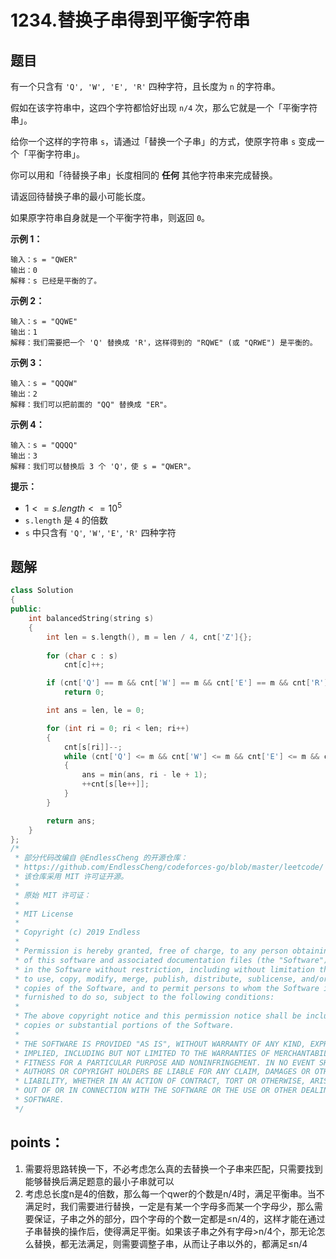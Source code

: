 # 1234.替换子串得到平衡字符串

## 题目

有一个只含有 `'Q', 'W', 'E', 'R'` 四种字符，且长度为 `n` 的字符串。

假如在该字符串中，这四个字符都恰好出现 `n/4` 次，那么它就是一个「平衡字符串」。



给你一个这样的字符串 `s`，请通过「替换一个子串」的方式，使原字符串 `s` 变成一个「平衡字符串」。

你可以用和「待替换子串」长度相同的 **任何** 其他字符串来完成替换。

请返回待替换子串的最小可能长度。

如果原字符串自身就是一个平衡字符串，则返回 `0`。

 

**示例 1：**

```
输入：s = "QWER"
输出：0
解释：s 已经是平衡的了。
```

**示例 2：**

```
输入：s = "QQWE"
输出：1
解释：我们需要把一个 'Q' 替换成 'R'，这样得到的 "RQWE" (或 "QRWE") 是平衡的。
```

**示例 3：**

```
输入：s = "QQQW"
输出：2
解释：我们可以把前面的 "QQ" 替换成 "ER"。 
```

**示例 4：**

```
输入：s = "QQQQ"
输出：3
解释：我们可以替换后 3 个 'Q'，使 s = "QWER"。
```

 

**提示：**

- $1 <= s.length <= 10^5$
- `s.length` 是 `4` 的倍数
- `s` 中只含有 `'Q'`, `'W'`, `'E'`, `'R'` 四种字符



## 题解

```cpp
class Solution
{
public:
    int balancedString(string s)
    {
        int len = s.length(), m = len / 4, cnt['Z']{};
        
        for (char c : s)
            cnt[c]++;

        if (cnt['Q'] == m && cnt['W'] == m && cnt['E'] == m && cnt['R'] == m)
            return 0;

        int ans = len, le = 0;

        for (int ri = 0; ri < len; ri++)
        {
            cnt[s[ri]]--;
            while (cnt['Q'] <= m && cnt['W'] <= m && cnt['E'] <= m && cnt['R'] <= m)
            {
                ans = min(ans, ri - le + 1);
                ++cnt[s[le++]];
            }
        }

        return ans;
    }
};
/*
 * 部分代码改编自 @EndlessCheng 的开源仓库：
 * https://github.com/EndlessCheng/codeforces-go/blob/master/leetcode/
 * 该仓库采用 MIT 许可证开源。
 * 
 * 原始 MIT 许可证：
 * 
 * MIT License
 *
 * Copyright (c) 2019 Σndless
 *
 * Permission is hereby granted, free of charge, to any person obtaining a copy
 * of this software and associated documentation files (the "Software"), to deal
 * in the Software without restriction, including without limitation the rights
 * to use, copy, modify, merge, publish, distribute, sublicense, and/or sell
 * copies of the Software, and to permit persons to whom the Software is
 * furnished to do so, subject to the following conditions:
 *
 * The above copyright notice and this permission notice shall be included in all
 * copies or substantial portions of the Software.
 *
 * THE SOFTWARE IS PROVIDED "AS IS", WITHOUT WARRANTY OF ANY KIND, EXPRESS OR
 * IMPLIED, INCLUDING BUT NOT LIMITED TO THE WARRANTIES OF MERCHANTABILITY,
 * FITNESS FOR A PARTICULAR PURPOSE AND NONINFRINGEMENT. IN NO EVENT SHALL THE
 * AUTHORS OR COPYRIGHT HOLDERS BE LIABLE FOR ANY CLAIM, DAMAGES OR OTHER
 * LIABILITY, WHETHER IN AN ACTION OF CONTRACT, TORT OR OTHERWISE, ARISING FROM,
 * OUT OF OR IN CONNECTION WITH THE SOFTWARE OR THE USE OR OTHER DEALINGS IN THE
 * SOFTWARE.
 */
```



## points：

1. 需要将思路转换一下，不必考虑怎么真的去替换一个子串来匹配，只需要找到能够替换后满足题意的最小子串就可以
2. 考虑总长度n是4的倍数，那么每一个qwer的个数是n/4时，满足平衡串。当不满足时，我们需要进行替换，一定是有某一个字母多而某一个字母少，那么需要保证，子串之外的部分，四个字母的个数一定都是≤n/4的，这样才能在通过子串替换的操作后，使得满足平衡。如果该子串之外有字母>n/4个，那无论怎么替换，都无法满足，则需要调整子串，从而让子串以外的，都满足≤n/4